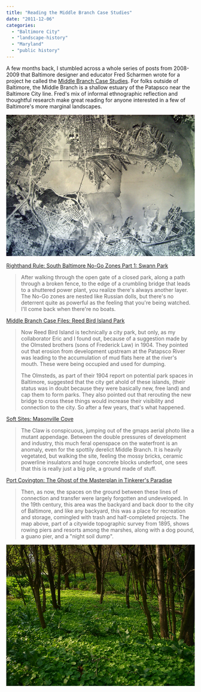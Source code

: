 ```yaml
---
title: "Reading the Middle Branch Case Studies"
date: "2011-12-06"
categories: 
  - "Baltimore City"
  - "landscape-history"
  - "Maryland"
  - "public history"
---
```


A few months back, I stumbled across a whole series of posts from 2008-2009 that Baltimore designer and educator Fred Scharmen wrote for a project he called the [Middle Branch Case Studies](http://w-as.net/#893343/Middle-Branch-Case-Studies). For folks outside of Baltimore, the Middle Branch is a shallow estuary of the Patapsco near the Baltimore City line. Fred's mix of informal ethnographic reflection and thoughtful research make great reading for anyone interested in a few of Baltimore's more marginal landscapes.

[![DSC02200a](images/2425516701_ec7d1d3473_z.jpg)](http://www.flickr.com/photos/sevensixfive/2425516701/ "DSC02200a by sevensixfive, on Flickr")

[Righthand Rule: South Baltimore No-Go Zones Part 1: Swann Park](http://765.blogspot.com/2007/09/righthand-rule-south-baltimore-no-go.html)

> After walking through the open gate of a closed park, along a path through a broken fence, to the edge of a crumbling bridge that leads to a shuttered power plant, you realize there's always another layer. The No-Go zones are nested like Russian dolls, but there's no deterrent quite as powerful as the feeling that you're being watched. I'll come back when there're no boats.

[Middle Branch Case Files: Reed Bird Island Park](http://765.blogspot.com/2008/04/middle-branch-case-files-reed-bird.html)

> Now Reed Bird Island is technically a city park, but only, as my collaborator Eric and I found out, because of a suggestion made by the Olmsted brothers (sons of Frederick Law) in 1904. They pointed out that erosion from development upstream at the Patapsco River was leading to the accumulation of mud flats here at the river's mouth. These were being occupied and used for dumping.
> 
> The Olmsteds, as part of their 1904 report on potential park spaces in Baltimore, suggested that the city get ahold of these islands, (their status was in doubt because they were basically new, free land) and cap them to form parks. They also pointed out that rerouting the new bridge to cross these things would increase their visibility and connection to the city. So after a few years, that's what happened.

[Soft Sites: Masonville Cove](http://765.blogspot.com/2008/12/soft-sites-masonville-cove.html)

> The Claw is conspicuous, jumping out of the gmaps aerial photo like a mutant appendage. Between the double pressures of development and industry, this much feral openspace on the waterfront is an anomaly, even for the spottily derelict Middle Branch. It is heavily vegetated, but walking the site, feeling the mossy bricks, ceramic powerline insulators and huge concrete blocks underfoot, one sees that this is really just a big pile, a ground made of stuff.

[Port Covington: The Ghost of the Masterplan in Tinkerer's Paradise](http://765.blogspot.com/2009/06/port-covington-ghost-of-masterplan-in.html)

> Then, as now, the spaces on the ground between these lines of connection and transfer were largely forgotten and undeveloped. In the 19th century, this area was the backyard and back door to the city of Baltimore, and like any backyard, this was a place for recreation and storage, comingled with trash and half-completed projects. The map above, part of a citywide topographic survey from 1895, shows rowing piers and resorts among the marshes, along with a dog pound, a guano pier, and a "night soil dump".

[![DSC02325](images/2453917744_f6f90dc385_z.jpg)](http://www.flickr.com/photos/sevensixfive/2453917744/ "DSC02325 by sevensixfive, on Flickr")
